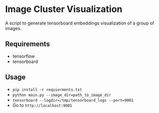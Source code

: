 # Image Cluster Visualization

A script to generate tensorboard embeddings visualization of a group of images.

## Requirements

* tensorflow
* tensorboard

## Usage

* `pip install -r requierments.txt`
* `python main.py --image_dir=path_to_image_dir`
* `tensorboard --logdir=/tmp/tensorboard_logs --port=9001`
* Go to `http://localhost:9001`
